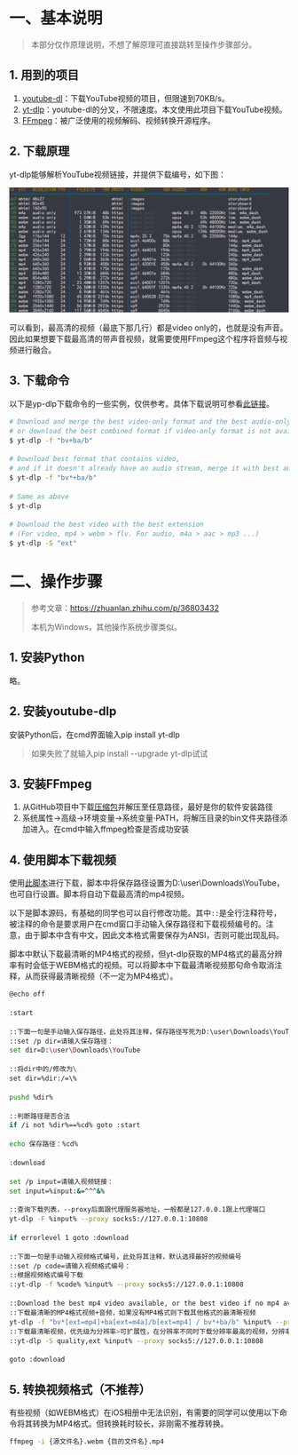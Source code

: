 # 一、基本说明

> 本部分仅作原理说明，不想了解原理可直接跳转至操作步骤部分。

## 1. 用到的项目

1. [youtube-dl](https://github.com/ytdl-org/youtube-dl#format-selection)：下载YouTube视频的项目，但限速到70KB/s。
2. [yt-dlp](https://github.com/yt-dlp/yt-dlp)：youtube-dl的分叉，不限速度。本文使用此项目下载YouTube视频。
3. [FFmpeg](https://github.com/BtbN/FFmpeg-Builds)：被广泛使用的视频解码、视频转换开源程序。

## 2. 下载原理

yt-dlp能够解析YouTube视频链接，并提供下载编号，如下图：

![image-20220304130536600](使用yt-dlp下载YouTube高清视频.assets/image-20220304130536600.png)

可以看到，最高清的视频（最底下那几行）都是video only的，也就是没有声音。因此如果想要下载最高清的带声音视频，就需要使用FFmpeg这个程序将音频与视频进行融合。

## 3. 下载命令

以下是yp-dlp下载命令的一些实例，仅供参考。具体下载说明可参看[此链接](https://github.com/yt-dlp/yt-dlp#format-selection)。

```bash
# Download and merge the best video-only format and the best audio-only format,
# or download the best combined format if video-only format is not available
$ yt-dlp -f "bv+ba/b"

# Download best format that contains video,
# and if it doesn't already have an audio stream, merge it with best audio-only format
$ yt-dlp -f "bv*+ba/b"

# Same as above
$ yt-dlp

# Download the best video with the best extension
# (For video, mp4 > webm > flv. For audio, m4a > aac > mp3 ...)
$ yt-dlp -S "ext"
```



# 二、操作步骤

> 参考文章：https://zhuanlan.zhihu.com/p/36803432
>
> 本机为Windows，其他操作系统步骤类似。

## 1. 安装Python

略。

## 2. 安装youtube-dlp

安装Python后，在cmd界面输入pip install yt-dlp

> 如果失败了就输入pip install --upgrade yt-dlp试试

## 3. 安装FFmpeg

1. 从GitHub项目中下载[压缩包](https://github.com/BtbN/FFmpeg-Builds/releases)并解压至任意路径，最好是你的软件安装路径
2. 系统属性→高级→环境变量→系统变量·PATH，将解压目录的bin文件夹路径添加进入。在cmd中输入ffmpeg检查是否成功安装

## 4. 使用脚本下载视频

使用[此脚本](使用yt-dlp下载YouTube高清视频.assets/下载YouTube视频.bat)进行下载，脚本中将保存路径设置为D:\user\Downloads\YouTube，也可自行设置。脚本将自动下载最高清的mp4视频。

以下是脚本源码，有基础的同学也可以自行修改功能。其中`::`是全行注释符号，被注释的命令是要求用户在cmd窗口手动输入保存路径和下载视频编号的。注意，由于脚本中含有中文，因此文本格式需要保存为ANSI，否则可能出现乱码。

脚本中默认下载最清晰的MP4格式的视频，但yt-dlp获取的MP4格式的最高分辨率有时会低于WEBM格式的视频。可以将脚本中下载最清晰视频那句命令取消注释，从而获得最清晰视频（不一定为MP4格式）。

```bash
@echo off

:start

::下面一句是手动输入保存路径，此处将其注释，保存路径写死为D:\user\Downloads\YouTube
::set /p dir=请输入保存路径：
set dir=D:\user\Downloads\YouTube

::将dir中的/修改为\
set dir=%dir:/=\%

pushd %dir%

::判断路径是否合法
if /i not %dir%==%cd% goto :start

echo 保存路径：%cd%

:download

set /p input=请输入视频链接：
set input=%input:&=^^^&%

::查询下载列表，--proxy后面跟代理服务器地址，一般都是127.0.0.1跟上代理端口
yt-dlp -F %input% --proxy socks5://127.0.0.1:10808

if errorlevel 1 goto :download

::下面一句是手动输入视频格式编号，此处将其注释，默认选择最好的视频编号
::set /p code=请输入视频格式编号：
::根据视频格式编号下载
::yt-dlp -f %code% %input% --proxy socks5://127.0.0.1:10808

::Download the best mp4 video available, or the best video if no mp4 available
::下载最清晰的MP4格式视频+音频，如果没有MP4格式则下载其他格式的最清晰视频
yt-dlp -f "bv*[ext=mp4]+ba[ext=m4a]/b[ext=mp4] / bv*+ba/b" %input% --proxy socks5://127.0.0.1:10808
::下载最清晰视频，优先级为分辨率>可扩展性，在分辨率不同时下载分辨率最高的视频，分辨率相同时下载扩展性最强的视频(mp4>webm>flv>other)；当视频为WEBM格式而音频非WEBM格式时，合成的视频为MKV格式。
::yt-dlp -S quality,ext %input% --proxy socks5://127.0.0.1:10808

goto :download
```

## 5. 转换视频格式（不推荐）

有些视频（如WEBM格式）在iOS相册中无法识别，有需要的同学可以使用以下命令将其转换为MP4格式。但转换耗时较长，非刚需不推荐转换。

```bash
ffmpeg -i {源文件名}.webm {目的文件名}.mp4
```

